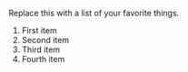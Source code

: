 Replace this with a list of your favorite things.

<html>
  <body>
   <ol>
  <li>First item</li>
  <li>Second item</li>
  <li>Third item</li>
  <li>Fourth item</li>
</ol>
    
    
  </body>
  </html>
